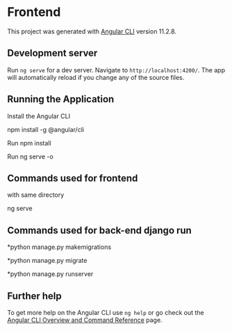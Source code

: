 # Frontend

This project was generated with [Angular CLI](https://github.com/angular/angular-cli) version 11.2.8.

## Development server

Run `ng serve` for a dev server. Navigate to `http://localhost:4200/`. The app will automatically reload if you change any of the source files.

## Running the Application
Install the Angular CLI

npm install -g @angular/cli

Run npm install

Run ng serve -o


## Commands used for frontend
with same directory

ng serve

## Commands used for back-end django run

*python manage.py makemigrations

*python manage.py migrate

*python manage.py runserver

## Further help

To get more help on the Angular CLI use `ng help` or go check out the [Angular CLI Overview and Command Reference](https://angular.io/cli) page.

